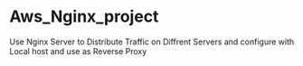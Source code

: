 # Aws_Nginx_project
Use Nginx Server to Distribute Traffic on Diffrent Servers and configure with Local host and use as Reverse Proxy
